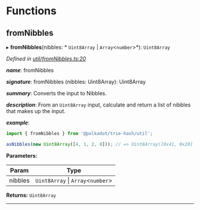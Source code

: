 

# Functions

<a id="fromnibbles"></a>

##  fromNibbles

▸ **fromNibbles**(nibbles: * `Uint8Array` &#124; `Array`<`number`>*): `Uint8Array`

*Defined in [util/fromNibbles.ts:20](https://github.com/polkadot-js/common/blob/8f6b01a/packages/trie-hash/src/util/fromNibbles.ts#L20)*

*__name__*: fromNibbles

*__signature__*: fromNibbles (nibbles: Uint8Array): Uint8Array

*__summary__*: Converts the input to Nibbles.

*__description__*: From an `Uint8Array` input, calculate and return a list of nibbles that makes up the input.

*__example__*:   

```javascript
import { fromNibbles } from '@polkadot/trie-hash/util';

asNibbles(new Uint8Array([4, 1, 2, 0])); // => Uint8Array([0x41, 0x20]
```

**Parameters:**

| Param | Type |
| ------ | ------ |
| nibbles |  `Uint8Array` &#124; `Array`<`number`>|

**Returns:** `Uint8Array`

___

